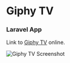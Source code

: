# Giphy TV

### Laravel App

Link to [Giphy TV](https://www.giphytv.tk) online.

![Giphy TV Screenshot](https://www.lxmcloud.tk/giti/gtv_screen.png "Giphy TV Screenshot")
